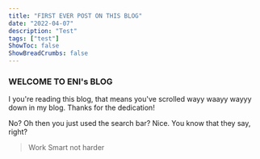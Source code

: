 ```yaml
---
title: "FIRST EVER POST ON THIS BLOG"
date: "2022-04-07"
description: "Test"
tags: ["test"]
ShowToc: false
ShowBreadCrumbs: false
---
```


### WELCOME TO ENI's BLOG

I you're reading this blog, that means you've scrolled wayy waayy wayyy down in my blog. Thanks for the dedication!

No? Oh then you just used the search bar? Nice. You know that they say, right?

> Work Smart not harder
